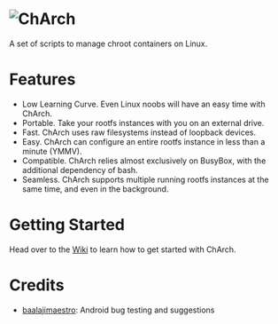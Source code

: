 # ![ChArch](https://imgur.com/download/Spf3agt)

A set of scripts to manage chroot containers on Linux.

# Features
- Low Learning Curve. Even Linux noobs will have an easy time with ChArch.
- Portable. Take your rootfs instances with you on an external drive.
- Fast. ChArch uses raw filesystems instead of loopback devices.
- Easy. ChArch can configure an entire rootfs instance in less than a minute (YMMV).
- Compatible. ChArch relies almost exclusively on BusyBox, with the additional dependency of bash.
- Seamless. ChArch supports multiple running rootfs instances at the same time, and even in the background.

# Getting Started
Head over to the [Wiki](https://github.com/tytydraco/ChArch/wiki) to learn how to get started with ChArch.

# Credits
- [baalajimaestro](https://github.com/baalajimaestro): Android bug testing and suggestions
